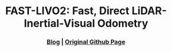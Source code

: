 [comment]: <> 

<!-- PROJECT LOGO -->

<p align="center">

  <h1 align="center"> FAST-LIVO2: Fast, Direct LiDAR-Inertial-Visual Odometry
  </h1>

[comment]: <> (  <h2 align="center">PAPER</h2>)
  <h3 align="center">
  <a href="https://kwanwaipang.github.io/Blog_basedon_markdown/fast_livo2_testing/">Blog</a> 
  | <a href="https://github.com/hku-mars/FAST-LIVO2">Original Github Page</a>
  </h3>
  <div align="justify">
  </div>

<br>